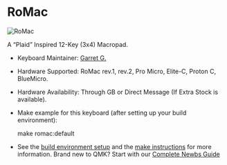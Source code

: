
# RoMac

![RoMac](https://imgur.com/a/W7LUCvS)

A “Plaid” Inspired 12-Key (3x4) Macropad.

+ Keyboard Maintainer: [Garret G.](https://github.com/TheRoyalSweatshirt)

+ Hardware Supported: RoMac rev.1, rev.2, Pro Micro, Elite-C, Proton C, BlueMicro.

+ Hardware Availability: Through GB or Direct Message (If Extra Stock is available).

+ Make example for this keyboard (after setting up your build environment):

    make romac:default

+ See the [build environment setup](https://docs.qmk.fm/#/getting_started_build_tools) and the [make instructions](https://docs.qmk.fm/#/getting_started_make_guide) for more information. Brand new to QMK? Start with our [Complete Newbs Guide](https://docs.qmk.fm/#/newbs)
